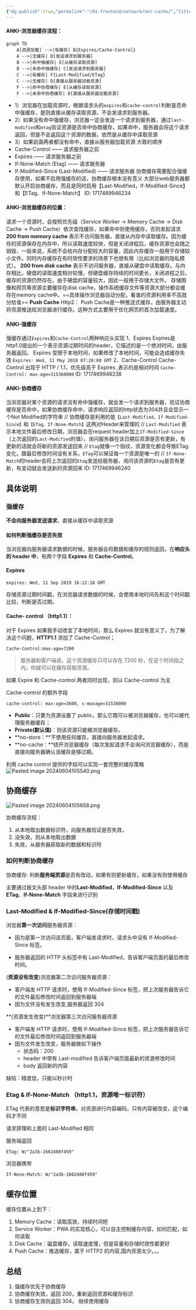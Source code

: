 ```yaml
---
{"dg-publish":true,"permalink":"/01-frontend/network/net-cache/","title":"HTTP - 缓存","tags":["cache","http","interview"],"created":"2024-06-04T10:38:39.579+08:00","updated":"2024-07-03T15:42:02.126+08:00"}
---
```


#### ANKI-浏览器缓存流程：
```mermaid
graph TD
    A[资源加载] -->|有缓存| B{Expires/Cache-Control}
    A -->|无缓存| D[发送请求到服务器]
    B -->|命中强缓存| E[从缓存读取资源]
    B -->|未命中强缓存| C[发送请求到服务器]
    C -->|有缓存| F{Last-Modified/ETag}
    C -->|无缓存| D[直接从服务器加载资源]
    F -->|命中协商缓存| E[从缓存读取资源]
    F -->|未命中协商缓存| D[直接从服务器加载资源]
```
- 1）浏览器在加载资源时，根据请求头的`expires`和`cache-control`判断是否命中强缓存，是则直接从缓存读取资源，不会发请求到服务器。
- 2）如果没有命中强缓存，浏览器一定会发送一个请求到服务器，通过`last-modified`和`etag`验证资源是否命中协商缓存，如果命中，服务器会将这个请求返回，但是不会返回这个资源的数据，依然是从缓存中读取资源
- 3）如果前面两者都没有命中，直接从服务器加载资源
大致的顺序
- Cache-Control —— 请求服务器之前
- Expires —— 请求服务器之前
- If-None-Match (Etag) —— 请求服务器
- If-Modified-Since (Last-Modified) —— 请求服务器
协商缓存需要配合强缓存使用，如果不启用强缓存的话，协商缓存根本没有意义
大部分web服务器都默认开启协商缓存，而且是同时启用【Last-Modified，If-Modified-Since】和【ETag、If-None-Match】
ID: 1717469946234

#### ANKI-浏览器缓存的位置：
请求一个资源时，会按照优先级（Service Worker -> Memory Cache -> Disk Cache -> Push Cache）依次查找缓存，如果命中则使用缓存，否则发起请求
**200 from memory cache**
表示不访问服务器，直接从内存中读取缓存。因为缓存的资源保存在内存中，所以读取速度较快，但是关闭进程后，缓存资源也会随之销毁，一般来说，系统不会给内存分配较大的容量，因此内存缓存一般用于存储较小文件。同时内存缓存在有时效性要求的场景下也很有用（比如浏览器的隐私模式）。
**200 from disk cache**
表示不访问服务器，直接从硬盘中读取缓存。与内存相比，硬盘的读取速度相对较慢，但硬盘缓存持续的时间更长，关闭进程之后，缓存的资源仍然存在。由于硬盘的容量较大，因此一般用于存储大文件。
存储图像和网页等资源主要缓存在disk cache，操作系统缓存文件等资源大部分都会缓存在memory cache中。==具体操作浏览器自动分配，看谁的资源利用率不高就分给谁==
**Push Cache** Http2：
Push Cache是一种推送式缓存，由服务器主动将资源推送给浏览器进行缓存。这种方式主要用于优化网页的首次加载速度。

#### ANKI-强缓存
强缓存通过`Expires`和`Cache-Control`两种响应头实现
1、Expires
Expires是http1.0提出的一个表示资源过期时间的header，它描述的是一个绝对时间，由服务器返回。
Expires 受限于本地时间，如果修改了本地时间，可能会造成缓存失效
`Expires: Wed, 11 May 2018 07:20:00 GMT`
2、Cache-Control
Cache-Control 出现于 HTTP / 1.1，优先级高于 Expires ,表示的是相对时间
`Cache-Control: max-age=315360000`
ID: 1717469946238


#### ANKI-协商缓存
当浏览器对某个资源的请求没有命中强缓存，就会发一个请求到服务器，验证协商缓存是否命中，如果协商缓存命中，请求响应返回的http状态为304并且会显示一个Not Modified的字符串
//
协商缓存是利用的是`【Last-Modified，If-Modified-Since】`和`【ETag、If-None-Match】`这两对Header来管理的
//
`Last-Modified` 表示本地文件最后修改日期，浏览器会在request header加上`If-Modified-Since`（上次返回的`Last-Modified`的值），询问服务器在该日期后资源是否有更新，有更新的话就会将新的资源发送回来
//
`Etag`就像一个指纹，资源变化都会导致ETag变化，跟最后修改时间没有关系，`ETag`可以保证每一个资源是唯一的
//
`If-None-Match`的header会将上次返回的`Etag`发送给服务器，询问该资源的`Etag`是否有更新，有变动就会发送新的资源回来
ID: 1717469946240


## 具体说明
### 强缓存

**不会向服务器发送请求**，直接从缓存中读取资源
#### 如何判断强缓存是否失效
当浏览器向服务器请求数据的时候，服务器会将数据和缓存的规则返回，在**响应头的 header 中**，有两个字段 **Expires** 和 **Cache-Control**。
#### Expires
```http
expires: Wed, 11 Sep 2019 16:12:18 GMT
```
存储资源过期时间戳，在浏览器请求数据的时候，会使用本地时间先和这个时间戳比较，判断是否过期。
#### Cache- control （http1.1）：
对于 Expires 如果我手动改变了本地时间，那么 Expires 就没有意义了。为了解决这个问题，**HTTP1.1** 添加了 Cache-Control；

```http
Cache-Control:max-age=7200
```

> 服务器和客户端说，这个资源缓存只可以存在 7200 秒，在这个时间段之内，你就可以在缓存获取资源。

如果 Expire 和 Cache-control 两者同时出现，则以 Cache-control 为主

Cache-control 的额外字段

```http
cache-control: max-age=3600, s-maxage=31536000
```

- **Public**：只要为资源设置了 public，那么它既可以被浏览器缓存，也可以被代理服务器缓存；
- **Private(默认值)**：则该资源只能被浏览器缓存。
- **no-store：**不使用任何缓存，直接向服务器发起请求。
- **no-cache：**绕开浏览器缓存（每次发起请求不会询问浏览器缓存），而是直接向服务器确认该缓存是够过期。

利用 cache control 提供的字段可以实现一套完整的缓存策略
![Pasted image 20240604105540.png](/img/user/Pasted%20image%2020240604105540.png)
## 协商缓存
![Pasted image 20240604105658.png](/img/user/Pasted%20image%2020240604105658.png)

协商缓存流程：

1. 从本地取出数据标识符，向服务器验证是否失效，
2. 没失效，则从本地取出数据
3. 失效，从服务器获取新的数据和标识符
### 如何判断协商缓存

协商缓存: 判断**服务端资源**是否有改动，如果有则更新缓存，如果没有则使用缓存

主要通过报文头部 header 中的**Last-Modified**，**If-Modified-Since** 以及**ETag**、**If-None-Match** 字段来进行识别

### Last-Modified & If-Modified-Since(存储时间戳)

浏览器**第一次访问**服务器资源：

- 因为是第一次访问该页面，客户端发请求时，请求头中没有 If-Modified-Since 标签。

- 服务器返回的 HTTP 头标签中有 Last-Modified，告诉客户端页面的最后修改时间。

(**资源没有改变**)浏览器第二次访问服务器资源：

- 客户端发 HTTP 请求时，使用 If-Modified-Since 标签，把上次服务器告诉它的文件最后修改时间返回到服务器端
- 因为文件没有发生改变,服务器返回 304

**(资源发生改变)**浏览器第三次访问服务器资源

- 客户端发 HTTP 请求时，使用 If-Modified-Since 标签，把上次服务器告诉它的文件最后修改时间返回到服务器端
- 因为文件发生改变，服务器做如下操作
  - 状态码：200
  - header 中带有 Last-modified 告诉客户端页面最新的资源修改时间
  - body 返回新的内容

缺陷：精度低，只能以秒计时

### Etag & If-None-Match （http1.1，资源唯一标识符）

ETag 代表的意思是**标识字符串**。对资源进行内容编码，只有内容被改变，这个编码才不同

请求原理和上面的 Last-Modified 相同

服务端返回

```http
ETag: W/"2a3b-1602480f459"
```

浏览器携带

```http
If-None-Match: W/"2a3b-1602480f459"
```

## 缓存位置

缓存位置从上到下：
1. Memory Cache：读取高效，持续时间短
2. Service Worker：PWA 的实现核心，可以自主控制缓存内容，如何匹配，如何读取
3. Disk Cache：磁盘缓存，读取速度慢，但是容量和存储时效性都更好
4. Push Cache：推送缓存，属于 HTTP2 的内容,国内资源太少。。。
## 总结

1. 强缓存优先于协商缓存
2. 协商缓存失效，返回 200，重新返回资源和缓存标识
3. 协商缓存生效则返回 304， 继续使用缓存